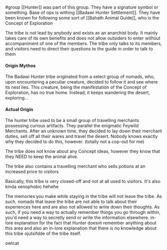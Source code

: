 #group 
[[Hunter]] was part of this group. They have a signature symbol or something. Base of ops is withing [[Badawi Hunter Settlement]].  They have been known for following some sort of [[Bahath Animal Guide]], who is the Concept of Exploration

The tribe is not lead by anybody and exists as an anarchist body. It mainly takes care of its own benefits and does not allow outsiders to enter without accompaniment of one of the members. The tribe only talks to its members, and visitors need to direct their questions to the guide in order to talk to them


#### Origin Mythos
The Badawi Hunter tribe originated from a select group of nomads, who, upon encountering a peculiar creature, decided to follow it and see where its nest lies. This creature, being the manifestation of the Concept of Exploration, has no true home. Instead, it keeps wandering the desert, exploring...

#### Actual Origin
The hunter tribe used to be a small group of travelling merchants possessing curious artifacts. They parallel the enigmatic Feywild Merchants. After an unknown time, they decided to lay down their merchant duties, sell off all their wares and travel the desert. Nobody knows exactly why they decided to do this, however. (totally not a cop-out for me)

The tribe does not know about any Concept ideas, however they know that they NEED to keep the animal alive.

The tribe also contains a travelling merchant who sells potions at an increased price to visitors

Basically, this tribe is very closed-off and not at all used to visitors. It's also kinda xenophobic hehehe

The memories you make while staying in the tribe will not leave the tribe. As such, nomads that leave the tribe are not able to talk about their experiences here and are also not allowed to write down their thoughts. As such, if you need a way to actually remember things you go through within, you'd need a way to secretly send or write the information elsewhere.
	in-lore explanation for the fact that Hunter doesnt remember anything about this area and also an in-lore explanation that there is no knowledge about this tribe ojutsifdde of the tribe itself.

owlcat

